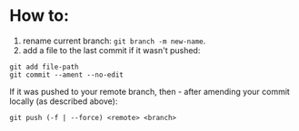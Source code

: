 # How to:

1. rename current branch: `git branch -m new-name`.
2. add a file to the last commit if it wasn't pushed:
```shell
git add file-path
git commit --ament --no-edit
```
If it was pushed to your remote branch,
then - after amending your commit locally (as described above):
```shell
git push (-f | --force) <remote> <branch> 
```